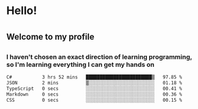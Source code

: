
<h1>Hello!<h1>
<h2>Welcome to my profile<h2>
<h3>I haven't chosen an exact direction of learning programming, so I'm learning everything I can get my hands on</h3>

<!--START_SECTION:waka-->

```txt
C#           3 hrs 52 mins   ████████████████████████▒   97.85 %
JSON         2 mins          ▒░░░░░░░░░░░░░░░░░░░░░░░░   01.18 %
TypeScript   0 secs          ░░░░░░░░░░░░░░░░░░░░░░░░░   00.41 %
Markdown     0 secs          ░░░░░░░░░░░░░░░░░░░░░░░░░   00.36 %
CSS          0 secs          ░░░░░░░░░░░░░░░░░░░░░░░░░   00.15 %
```

<!--END_SECTION:waka-->
